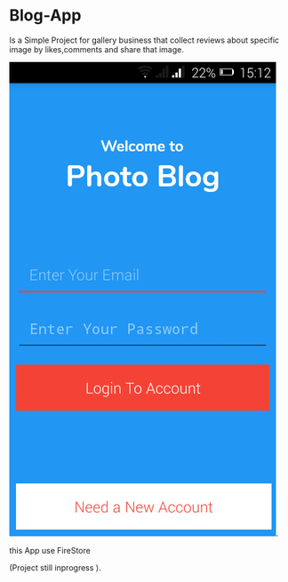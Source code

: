 # Blog-App
Is a Simple Project for gallery business that collect reviews about specific image by likes,comments 
and share that image.

![App Screen](https://github.com/Mostafaelnagar/Blog-App/blob/master/Screenshot_2019-03-05-15-12-33.png).

this App use FireStore

(Project still  inprogress ).
